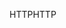 <span data-ttu-id="ca5ba-101">HTTP</span><span class="sxs-lookup"><span data-stu-id="ca5ba-101">HTTP</span></span>